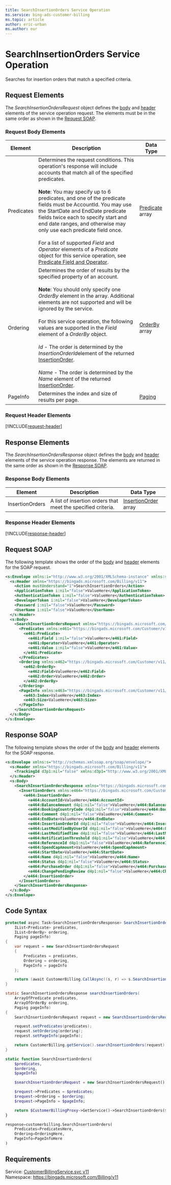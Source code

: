 ```yaml
---
title: SearchInsertionOrders Service Operation
ms.service: bing-ads-customer-billing
ms.topic: article
author: eric-urban
ms.author: eur
---
```

# SearchInsertionOrders Service Operation
Searches for insertion orders that match a specified criteria.

## <a name="request"></a>Request Elements
The *SearchInsertionOrdersRequest* object defines the [body](#request-body) and [header](#request-header) elements of the service operation request. The elements must be in the same order as shown in the [Request SOAP](#request-soap). 

### <a name="request-body"></a>Request Body Elements

|Element|Description|Data Type|
|-----------|---------------|-------------|
|<a name="predicates"></a>Predicates|Determines the request conditions. This operation's response will include accounts that match all of the specified predicates.<br /><br />**Note**: You may specify up to 6 predicates, and one of the predicate fields must be AccountId. You may use the StartDate and EndDate predicate fields twice each to specify start and end date ranges, and otherwise may only use each predicate field once.<br /><br />For a list of supported *Field* and *Operator* elements of a *Predicate* object for this service operation, see [Predicate Field and Operator](#predicates).|[Predicate](predicate.md) array|
|<a name="ordering"></a>Ordering|Determines the order of results by the specified property of an account.<br /><br />**Note**: You should only specify one *OrderBy* element in the array. Additional elements are not supported and will be ignored by the service.<br /><br />For this service operation, the following values are supported in the *Field* element of a *OrderBy* object.<br /><br />*Id* - The order is determined by the *InsertionOrderId*element of the returned [InsertionOrder](../customer-billing/insertionorder.md).<br /><br />*Name* - The order is determined by the *Name* element of the returned [InsertionOrder](../customer-billing/insertionorder.md).|[OrderBy](orderby.md) array|
|<a name="pageinfo"></a>PageInfo|Determines the index and size of  results per page.|[Paging](paging.md)|

### <a name="request-header"></a>Request Header Elements
[!INCLUDE[request-header](./includes/request-header.md)]

## <a name="response"></a>Response Elements
The *SearchInsertionOrdersResponse* object defines the [body](#response-body) and [header](#response-header) elements of the service operation response. The elements are returned in the same order as shown in the [Response SOAP](#response-soap).

### <a name="response-body"></a>Response Body Elements

|Element|Description|Data Type|
|-----------|---------------|-------------|
|<a name="insertionorders"></a>InsertionOrders|A  list of insertion orders that meet the specified criteria.|[InsertionOrder](insertionorder.md) array|

### <a name="response-header"></a>Response Header Elements
[!INCLUDE[response-header](./includes/response-header.md)]

## <a name="request-soap"></a>Request SOAP
The following template shows the order of the [body](#request-body) and [header](#request-header) elements for the SOAP request.

```xml
<s:Envelope xmlns:i="http://www.w3.org/2001/XMLSchema-instance" xmlns:s="http://schemas.xmlsoap.org/soap/envelope/">
  <s:Header xmlns="https://bingads.microsoft.com/Billing/v11">
    <Action mustUnderstand="1">SearchInsertionOrders</Action>
    <ApplicationToken i:nil="false">ValueHere</ApplicationToken>
    <AuthenticationToken i:nil="false">ValueHere</AuthenticationToken>
    <DeveloperToken i:nil="false">ValueHere</DeveloperToken>
    <Password i:nil="false">ValueHere</Password>
    <UserName i:nil="false">ValueHere</UserName>
  </s:Header>
  <s:Body>
    <SearchInsertionOrdersRequest xmlns="https://bingads.microsoft.com/Billing/v11">
      <Predicates xmlns:e461="https://bingads.microsoft.com/Customer/v11/Entities" i:nil="false">
        <e461:Predicate>
          <e461:Field i:nil="false">ValueHere</e461:Field>
          <e461:Operator>ValueHere</e461:Operator>
          <e461:Value i:nil="false">ValueHere</e461:Value>
        </e461:Predicate>
      </Predicates>
      <Ordering xmlns:e462="https://bingads.microsoft.com/Customer/v11/Entities" i:nil="false">
        <e462:OrderBy>
          <e462:Field>ValueHere</e462:Field>
          <e462:Order>ValueHere</e462:Order>
        </e462:OrderBy>
      </Ordering>
      <PageInfo xmlns:e463="https://bingads.microsoft.com/Customer/v11/Entities" i:nil="false">
        <e463:Index>ValueHere</e463:Index>
        <e463:Size>ValueHere</e463:Size>
      </PageInfo>
    </SearchInsertionOrdersRequest>
  </s:Body>
</s:Envelope>
```

## <a name="response-soap"></a>Response SOAP
The following template shows the order of the [body](#response-body) and [header](#response-header) elements for the SOAP response.

```xml
<s:Envelope xmlns:s="http://schemas.xmlsoap.org/soap/envelope/">
  <s:Header xmlns="https://bingads.microsoft.com/Billing/v11">
    <TrackingId d3p1:nil="false" xmlns:d3p1="http://www.w3.org/2001/XMLSchema-instance">ValueHere</TrackingId>
  </s:Header>
  <s:Body>
    <SearchInsertionOrdersResponse xmlns="https://bingads.microsoft.com/Billing/v11">
      <InsertionOrders xmlns:e464="https://bingads.microsoft.com/Customer/v11/Entities" d4p1:nil="false" xmlns:d4p1="http://www.w3.org/2001/XMLSchema-instance">
        <e464:InsertionOrder>
          <e464:AccountId>ValueHere</e464:AccountId>
          <e464:BalanceAmount d4p1:nil="false">ValueHere</e464:BalanceAmount>
          <e464:BookingCountryCode d4p1:nil="false">ValueHere</e464:BookingCountryCode>
          <e464:Comment d4p1:nil="false">ValueHere</e464:Comment>
          <e464:EndDate>ValueHere</e464:EndDate>
          <e464:InsertionOrderId d4p1:nil="false">ValueHere</e464:InsertionOrderId>
          <e464:LastModifiedByUserId d4p1:nil="false">ValueHere</e464:LastModifiedByUserId>
          <e464:LastModifiedTime d4p1:nil="false">ValueHere</e464:LastModifiedTime>
          <e464:NotificationThreshold d4p1:nil="false">ValueHere</e464:NotificationThreshold>
          <e464:ReferenceId d4p1:nil="false">ValueHere</e464:ReferenceId>
          <e464:SpendCapAmount>ValueHere</e464:SpendCapAmount>
          <e464:StartDate>ValueHere</e464:StartDate>
          <e464:Name d4p1:nil="false">ValueHere</e464:Name>
          <e464:Status d4p1:nil="false">ValueHere</e464:Status>
          <e464:PurchaseOrder d4p1:nil="false">ValueHere</e464:PurchaseOrder>
          <e464:ChangePendingReview d4p1:nil="false">ValueHere</e464:ChangePendingReview>
        </e464:InsertionOrder>
      </InsertionOrders>
    </SearchInsertionOrdersResponse>
  </s:Body>
</s:Envelope>
```

## <a name="example"></a>Code Syntax
```csharp
protected async Task<SearchInsertionOrdersResponse> SearchInsertionOrdersAsync(
	IList<Predicate> predicates,
	IList<OrderBy> ordering,
	Paging pageInfo)
{
	var request = new SearchInsertionOrdersRequest
	{
		Predicates = predicates,
		Ordering = ordering,
		PageInfo = pageInfo
	};

	return (await CustomerBilling.CallAsync((s, r) => s.SearchInsertionOrdersAsync(r), request));
}
```
```java
static SearchInsertionOrdersResponse searchInsertionOrders(
	ArrayOfPredicate predicates,
	ArrayOfOrderBy ordering,
	Paging pageInfo)
{
	SearchInsertionOrdersRequest request = new SearchInsertionOrdersRequest();

	request.setPredicates(predicates);
	request.setOrdering(ordering);
	request.setPageInfo(pageInfo);

	return CustomerBilling.getService().searchInsertionOrders(request);
}
```
```php
static function SearchInsertionOrders(
	$predicates,
	$ordering,
	$pageInfo)

	$searchInsertionOrdersRequest = new SearchInsertionOrdersRequest();

	$request->Predicates = $predicates;
	$request->Ordering = $ordering;
	$request->PageInfo = $pageInfo;

	return $CustomerBillingProxy->GetService()->SearchInsertionOrders($request);
}
```
```python
response=customerbilling.SearchInsertionOrders(
	Predicates=PredicatesHere,
	Ordering=OrderingHere,
	PageInfo=PageInfoHere
)
```

## Requirements
Service: [CustomerBillingService.svc v11](https://clientcenter.api.bingads.microsoft.com/Api/Billing/v11/CustomerBillingService.svc)  
Namespace: https://bingads.microsoft.com/Billing/v11  


